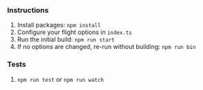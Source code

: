 ### Instructions
1. Install packages: `npm install`
2. Configure your flight options in `index.ts`
3. Run the initial build: `npm run start`
4. If no options are changed, re-run without building: `npm run bin`

### Tests
1. `npm run test` or `npm run watch`
